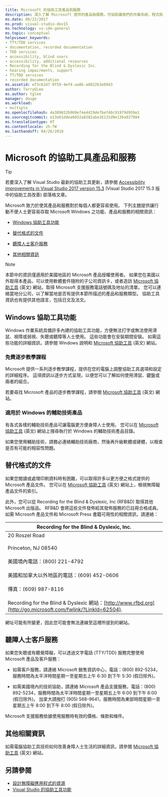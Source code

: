 ```yaml
---
title: Microsoft 的協助工具產品和服務
description: 深入了解 Microsoft 提供的產品與服務，可協助讓我們的作業系統、程式和應用程式更易於存取且可供每個人使用，包括身心障礙人士。
ms.date: 08/22/2017
ms.prod: visual-studio-dev15
ms.technology: vs-ide-general
ms.topic: conceptual
helpviewer_keywords:
- TTY/TDD services
- documentation, recorded documentation
- TDD services
- accessibility, blind users
- accessibility, additional resources
- Recording for the Blind & Dyslexic Inc.
- hearing impairments, support
- TT/TDD services
- recorded documentation
ms.assetid: ef3c6247-9f59-4ef4-aa8b-a8922b3e0943
author: TerryGLee
ms.author: tglee
manager: douge
ms.workload:
- multiple
ms.openlocfilehash: 4a389652b969ef4e4d29defbef40c91979d959e1
ms.sourcegitcommit: e13e61ddea6032a8282abe16131d9e136a927984
ms.translationtype: HT
ms.contentlocale: zh-TW
ms.lasthandoff: 04/26/2018
---
```

# <a name="accessibility-products-and-services-from-microsoft"></a>Microsoft 的協助工具產品和服務

> [!TIP]
> 若要深入了解 Visual Studio 最新的協助工具更新，請參閱 [Accessibility improvements in Visual Studio 2017 version 15.3](https://blogs.msdn.microsoft.com/visualstudio/2017/08/14/accessibility-improvements-in-visual-studio-2017-version-15-3/) (Visual Studio 2017 15.3 版中的協助工具改善) 部落格文章。

Microsoft 致力於使其產品和服務對於每個人都更容易使用。 下列主題提供讓行動不便人士更容易存取 Microsoft Windows 之功能、產品和服務的相關資訊：

-   [Windows 協助工具功能](../../ide/reference/accessibility-products-and-services-from-microsoft.md#windows)

-   [替代格式的文件](../../ide/reference/accessibility-products-and-services-from-microsoft.md#altfortmats)

-   [聽障人士客戶服務](../../ide/reference/accessibility-products-and-services-from-microsoft.md#hearing)

-   [其他相關資訊](../../ide/reference/accessibility-products-and-services-from-microsoft.md#moreinfo)

> [!NOTE]
> 本節中的資訊僅適用於美國地區的 Microsoft 產品授權使用者。 如果您在美國以外取得本產品，可以使用軟體套件隨附的子公司資訊卡，或者造訪 [Microsoft 協助工具](http://go.microsoft.com/fwlink/?LinkId=8431) \(英文\) 網站，取得 Microsoft 支援服務電話號碼及地址的清單。 您可以連絡當地分公司，以了解當地是否有提供本節所描述的產品和服務類型。 協助工具資訊也有提供其他語言，包括日文及法文。


##  <a name="windows"></a> Windows 協助工具功能

 Windows 作業系統具備許多內建的協助工具功能，方便無法打字或無法使用滑鼠、視障或弱視、失聰或聽障等人士使用。 這些功能會在安裝期間安裝。 如需這些功能的詳細資訊，請參閱 Windows 說明和 [Microsoft 協助工具](http://go.microsoft.com/fwlink/?LinkId=8431) \(英文\) 網站。

### <a name="free-step-by-step-tutorials"></a>免費逐步教學課程

 Microsoft 提供一系列逐步教學課程，提供在您的電腦上調整協助工具選項和設定的詳細程序。 這項資訊以逐步方式呈現，以便您可以了解如何使用滑鼠、鍵盤或兩者的組合。

 若要尋找 Microsoft 產品的逐步教學課程，請參閱 [Microsoft 協助工具](http://go.microsoft.com/fwlink/?LinkId=8431) \(英文\) 網站。

### <a name="assistive-technology-products-for-windows"></a>適用於 Windows 的輔助技術產品

 有各式各樣的輔助技術產品可讓電腦更方便身障人士使用。 您可以在 [Microsoft 協助工具](http://go.microsoft.com/fwlink/?LinkId=8431) \(英文\) 網站上搜尋執行於 Windows 的輔助技術產品目錄。

 如果您使用輔助技術，請務必連絡輔助技術廠商，然後再升級軟體或硬體，以檢查是否有可能的相容性問題。

##  <a name="altfortmats"></a> 替代格式的文件

 如果您閱讀或處理印刷資料時有困難，可以取得許多以更方便之格式提供的 Microsoft 產品文件。 您可以在 [Microsoft 協助工具](http://go.microsoft.com/fwlink/?LinkId=8431) \(英文\) 網站上，檢視無障礙產品文件的索引。

 此外，您可以從 Recording for the Blind & Dyslexic, Inc (RFB&D) 取得其他 Microsoft 出版品。 RFB&D 會將這些文件發佈給其發佈服務的已註冊合格成員。 如需 Microsoft 產品文件和 Microsoft Press 書籍可用性的相關資訊，請連絡：

|Recording for the Blind & Dyslexic, Inc.|
|----------------------------------------------|
|20 Roszel Road<br /><br /> Princeton, NJ 08540<br /><br /> 美國境內電話：(800) 221-4792<br /><br /> 美國和加拿大以外地區的電話：(609) 452-0606<br /><br /> 傳真：(609) 987-8116<br /><br /> Recording for the Blind & Dyslexic 網站：[http://www.rfbd.org](http://go.microsoft.com/fwlink/?LinkId=62504).|

 網址可能有所變更，因此您可能會無法連線至這裡所提到的網站。

##  <a name="hearing"></a> 聽障人士客戶服務

 如果您失聰或有聽覺障礙，可以透過文字電話 (TTY/TDD) 服務完整使用 Microsoft 產品及客戶服務：

-   如需客戶服務，請連絡 Microsoft 銷售資訊中心，電話：(800) 892-5234，服務時間為太平洋時間星期一至星期五上午 6:30 到下午 5:30 (假日除外)。

-   如需美國境內的技術協助，請連絡 Microsoft 產品支援服務，電話：(800) 892-5234，服務時間為太平洋時間星期一至星期五上午 6:00 到下午 6:00 (假日除外)。 加拿大請撥打 (905) 568-9641，服務時間為東部時間星期一至星期五上午 8:00 到下午 8:00 (假日除外)。

 Microsoft 支援服務依據使用服務時有效的價格、條款和條件。

##  <a name="moreinfo"></a> 其他相關資訊

 如需電腦協助工具技術如何改善身障人士生活的詳細資訊，請參閱 [Microsoft 協助工具](http://go.microsoft.com/fwlink/?LinkId=8431) \(英文\) 網站。

## <a name="see-also"></a>另請參閱

* [設計無障礙應用程式的資源](../../ide/reference/resources-for-designing-accessible-applications.md)
* [Visual Studio 的協助工具功能](../../ide/reference/accessibility-features-of-visual-studio.md)
